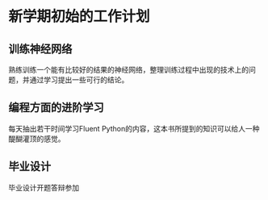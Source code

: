 # 新学期初始的工作计划

##  训练神经网络

熟练训练一个能有比较好的结果的神经网络，整理训练过程中出现的技术上的问题，并通过学习提出一些可行的结论。

## 编程方面的进阶学习

每天抽出若干时间学习Fluent Python的内容，这本书所提到的知识可以给人一种醍醐灌顶的感觉。

## 毕业设计

毕业设计开题答辩参加

